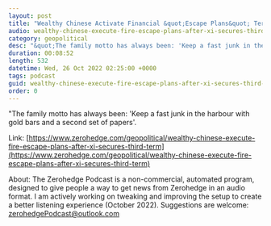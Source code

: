 ```yaml
---
layout: post
title: "Wealthy Chinese Activate Financial &quot;Escape Plans&quot; Terrified Of Xi's Coming Reign Of Terror, And Why This Is Good News For Bitcoin"
audio: wealthy-chinese-execute-fire-escape-plans-after-xi-secures-third-term-0
category: geopolitical
desc: "&quot;The family motto has always been: 'Keep a fast junk in the harbour with gold bars and a second set of papers'. "
duration: 00:08:52
length: 532
datetime: Wed, 26 Oct 2022 02:25:00 +0000
tags: podcast
guid: wealthy-chinese-execute-fire-escape-plans-after-xi-secures-third-term-0
order: 0
---
```

&quot;The family motto has always been: 'Keep a fast junk in the harbour with gold bars and a second set of papers'. 

Link: [https://www.zerohedge.com/geopolitical/wealthy-chinese-execute-fire-escape-plans-after-xi-secures-third-term](https://www.zerohedge.com/geopolitical/wealthy-chinese-execute-fire-escape-plans-after-xi-secures-third-term)

About: The Zerohedge Podcast is a non-commercial, automated program, designed to give people a way to get news from Zerohedge in an audio format.  I am actively working on tweaking and improving the setup to create a better listening experience (October 2022).  Suggestions are welcome: [zerohedgePodcast@outlook.com](mailto:zerohedgePodcast@outlook.com)